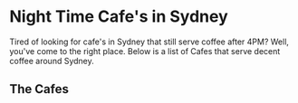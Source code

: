 # Night Time Cafe's in Sydney
Tired of looking for cafe's in Sydney that still serve coffee after 4PM? Well, you've come to the right place. Below is a list of Cafes that serve decent coffee around Sydney.

## The Cafes
